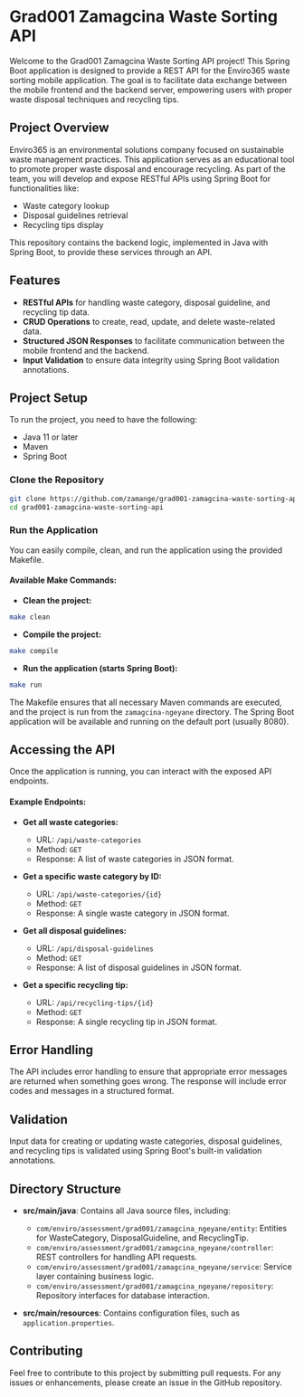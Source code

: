 
# Grad001 Zamagcina Waste Sorting API

Welcome to the Grad001 Zamagcina Waste Sorting API project! This Spring Boot application is designed to provide a REST API for the Enviro365 waste sorting mobile application. The goal is to facilitate data exchange between the mobile frontend and the backend server, empowering users with proper waste disposal techniques and recycling tips.

## Project Overview

Enviro365 is an environmental solutions company focused on sustainable waste management practices. This application serves as an educational tool to promote proper waste disposal and encourage recycling. As part of the team, you will develop and expose RESTful APIs using Spring Boot for functionalities like:

- Waste category lookup
- Disposal guidelines retrieval
- Recycling tips display

This repository contains the backend logic, implemented in Java with Spring Boot, to provide these services through an API.

## Features

- **RESTful APIs** for handling waste category, disposal guideline, and recycling tip data.
- **CRUD Operations** to create, read, update, and delete waste-related data.
- **Structured JSON Responses** to facilitate communication between the mobile frontend and the backend.
- **Input Validation** to ensure data integrity using Spring Boot validation annotations.

## Project Setup

To run the project, you need to have the following:

- Java 11 or later
- Maven
- Spring Boot

### Clone the Repository

```bash
git clone https://github.com/zamange/grad001-zamagcina-waste-sorting-api.git
cd grad001-zamagcina-waste-sorting-api
```

### Run the Application

You can easily compile, clean, and run the application using the provided Makefile.

#### Available Make Commands:

- **Clean the project:**

```bash
make clean
```

- **Compile the project:**

```bash
make compile
```

- **Run the application (starts Spring Boot):**

```bash
make run
```

The Makefile ensures that all necessary Maven commands are executed, and the project is run from the `zamagcina-ngeyane` directory. The Spring Boot application will be available and running on the default port (usually 8080).

## Accessing the API

Once the application is running, you can interact with the exposed API endpoints.

#### Example Endpoints:

- **Get all waste categories:**

  - URL: `/api/waste-categories`
  - Method: `GET`
  - Response: A list of waste categories in JSON format.

- **Get a specific waste category by ID:**

  - URL: `/api/waste-categories/{id}`
  - Method: `GET`
  - Response: A single waste category in JSON format.

- **Get all disposal guidelines:**

  - URL: `/api/disposal-guidelines`
  - Method: `GET`
  - Response: A list of disposal guidelines in JSON format.

- **Get a specific recycling tip:**

  - URL: `/api/recycling-tips/{id}`
  - Method: `GET`
  - Response: A single recycling tip in JSON format.

## Error Handling

The API includes error handling to ensure that appropriate error messages are returned when something goes wrong. The response will include error codes and messages in a structured format.

## Validation

Input data for creating or updating waste categories, disposal guidelines, and recycling tips is validated using Spring Boot's built-in validation annotations.

## Directory Structure

- **src/main/java**: Contains all Java source files, including:
  - `com/enviro/assessment/grad001/zamagcina_ngeyane/entity`: Entities for WasteCategory, DisposalGuideline, and RecyclingTip.
  - `com/enviro/assessment/grad001/zamagcina_ngeyane/controller`: REST controllers for handling API requests.
  - `com/enviro/assessment/grad001/zamagcina_ngeyane/service`: Service layer containing business logic.
  - `com/enviro/assessment/grad001/zamagcina_ngeyane/repository`: Repository interfaces for database interaction.
  
- **src/main/resources**: Contains configuration files, such as `application.properties`.

## Contributing

Feel free to contribute to this project by submitting pull requests. For any issues or enhancements, please create an issue in the GitHub repository.

